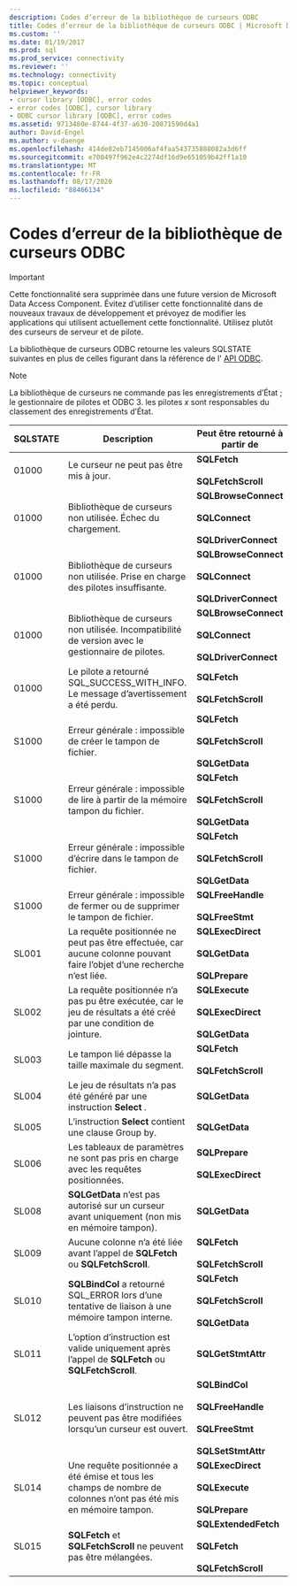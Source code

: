```yaml
---
description: Codes d’erreur de la bibliothèque de curseurs ODBC
title: Codes d’erreur de la bibliothèque de curseurs ODBC | Microsoft Docs
ms.custom: ''
ms.date: 01/19/2017
ms.prod: sql
ms.prod_service: connectivity
ms.reviewer: ''
ms.technology: connectivity
ms.topic: conceptual
helpviewer_keywords:
- cursor library [ODBC], error codes
- error codes [ODBC], cursor library
- ODBC cursor library [ODBC], error codes
ms.assetid: 9713480e-8744-4f37-a630-20871590d4a1
author: David-Engel
ms.author: v-daenge
ms.openlocfilehash: 414de02eb7145006af4faa543735888082a3d6ff
ms.sourcegitcommit: e700497f962e4c2274df16d9e651059b42ff1a10
ms.translationtype: MT
ms.contentlocale: fr-FR
ms.lasthandoff: 08/17/2020
ms.locfileid: "88466134"
---
```

# <a name="odbc-cursor-library-error-codes"></a>Codes d’erreur de la bibliothèque de curseurs ODBC
> [!IMPORTANT]  
>  Cette fonctionnalité sera supprimée dans une future version de Microsoft Data Access Component. Évitez d’utiliser cette fonctionnalité dans de nouveaux travaux de développement et prévoyez de modifier les applications qui utilisent actuellement cette fonctionnalité. Utilisez plutôt des curseurs de serveur et de pilote.  
  
 La bibliothèque de curseurs ODBC retourne les valeurs SQLSTATE suivantes en plus de celles figurant dans la référence de l' [API ODBC](../../../odbc/reference/syntax/odbc-api-reference.md).  
  
> [!NOTE]  
>  La bibliothèque de curseurs ne commande pas les enregistrements d’État ; le gestionnaire de pilotes et ODBC 3. les pilotes *x* sont responsables du classement des enregistrements d’État.  
  
|SQLSTATE|Description|Peut être retourné à partir de|  
|--------------|-----------------|--------------------------|  
|01000|Le curseur ne peut pas être mis à jour.|**SQLFetch**<br /><br /> **SQLFetchScroll**|  
|01000|Bibliothèque de curseurs non utilisée. Échec du chargement.|**SQLBrowseConnect**<br /><br /> **SQLConnect**<br /><br /> **SQLDriverConnect**|  
|01000|Bibliothèque de curseurs non utilisée. Prise en charge des pilotes insuffisante.|**SQLBrowseConnect**<br /><br /> **SQLConnect**<br /><br /> **SQLDriverConnect**|  
|01000|Bibliothèque de curseurs non utilisée. Incompatibilité de version avec le gestionnaire de pilotes.|**SQLBrowseConnect**<br /><br /> **SQLConnect**<br /><br /> **SQLDriverConnect**|  
|01000|Le pilote a retourné SQL_SUCCESS_WITH_INFO. Le message d’avertissement a été perdu.|**SQLFetch**<br /><br /> **SQLFetchScroll**|  
|S1000|Erreur générale : impossible de créer le tampon de fichier.|**SQLFetch**<br /><br /> **SQLFetchScroll**<br /><br /> **SQLGetData**|  
|S1000|Erreur générale : impossible de lire à partir de la mémoire tampon du fichier.|**SQLFetch**<br /><br /> **SQLFetchScroll**<br /><br /> **SQLGetData**|  
|S1000|Erreur générale : impossible d’écrire dans le tampon de fichier.|**SQLFetch**<br /><br /> **SQLFetchScroll**<br /><br /> **SQLGetData**|  
|S1000|Erreur générale : impossible de fermer ou de supprimer le tampon de fichier.|**SQLFreeHandle**<br /><br /> **SQLFreeStmt**|  
|SL001|La requête positionnée ne peut pas être effectuée, car aucune colonne pouvant faire l’objet d’une recherche n’est liée.|**SQLExecDirect**<br /><br /> **SQLGetData**<br /><br /> **SQLPrepare**|  
|SL002|La requête positionnée n’a pas pu être exécutée, car le jeu de résultats a été créé par une condition de jointure.|**SQLExecute**<br /><br /> **SQLExecDirect**<br /><br /> **SQLGetData**|  
|SL003|Le tampon lié dépasse la taille maximale du segment.|**SQLFetch**<br /><br /> **SQLFetchScroll**|  
|SL004|Le jeu de résultats n’a pas été généré par une instruction **Select** .|**SQLGetData**|  
|SL005|L’instruction **Select** contient une clause Group by.|**SQLGetData**|  
|SL006|Les tableaux de paramètres ne sont pas pris en charge avec les requêtes positionnées.|**SQLPrepare**<br /><br /> **SQLExecDirect**|  
|SL008|**SQLGetData** n’est pas autorisé sur un curseur avant uniquement (non mis en mémoire tampon).|**SQLGetData**|  
|SL009|Aucune colonne n’a été liée avant l’appel de **SQLFetch** ou **SQLFetchScroll**.|**SQLFetch**<br /><br /> **SQLFetchScroll**|  
|SL010|**SQLBindCol** a retourné SQL_ERROR lors d’une tentative de liaison à une mémoire tampon interne.|**SQLFetch**<br /><br /> **SQLFetchScroll**<br /><br /> **SQLGetData**|  
|SL011|L’option d’instruction est valide uniquement après l’appel de **SQLFetch** ou **SQLFetchScroll**.|**SQLGetStmtAttr**|  
|SL012|Les liaisons d’instruction ne peuvent pas être modifiées lorsqu’un curseur est ouvert.|**SQLBindCol**<br /><br /> **SQLFreeHandle**<br /><br /> **SQLFreeStmt**<br /><br /> **SQLSetStmtAttr**|  
|SL014|Une requête positionnée a été émise et tous les champs de nombre de colonnes n’ont pas été mis en mémoire tampon.|**SQLExecDirect**<br /><br /> **SQLExecute**<br /><br /> **SQLPrepare**|  
|SL015|**SQLFetch** et **SQLFetchScroll** ne peuvent pas être mélangées.|**SQLExtendedFetch**<br /><br /> **SQLFetch**<br /><br /> **SQLFetchScroll**|
